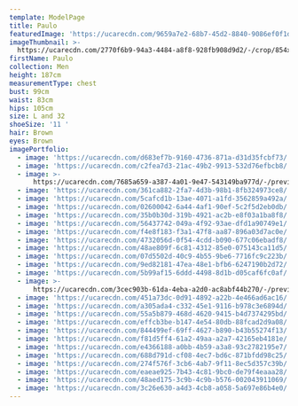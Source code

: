 ```yaml
---
template: ModelPage
title: Paulo
featuredImage: 'https://ucarecdn.com/9659a7e2-68b7-45d2-8840-9086ef0f1da3/'
imageThumbnail: >-
  https://ucarecdn.com/2770f6b9-94a3-4484-a8f8-928fb908d9d2/-/crop/854x1227/351,163/-/preview/
firstName: Paulo
collection: Men
height: 187cm
measurementType: chest
bust: 99cm
waist: 83cm
hips: 105cm
size: L and 32
shoeSize: '11 '
hair: Brown
eyes: Brown
imagePortfolio:
  - image: 'https://ucarecdn.com/d683ef7b-9160-4736-871a-d31d35fcbf73/'
  - image: 'https://ucarecdn.com/c2fea7d3-21ac-49b2-9913-532d76efbcb8/'
  - image: >-
      https://ucarecdn.com/7685a659-a387-4a01-9e47-543149ba977d/-/preview/-/rotate/90/
  - image: 'https://ucarecdn.com/361ca882-2fa7-4d3b-98b1-8fb324973ce8/'
  - image: 'https://ucarecdn.com/5cafcd1b-13ae-4071-a1fd-3562859a492a/'
  - image: 'https://ucarecdn.com/02600042-6a44-4af1-90ef-5c2f5d2eb0db/'
  - image: 'https://ucarecdn.com/35b0b30d-319b-4921-ac2b-e8f03a1ba8f8/'
  - image: 'https://ucarecdn.com/56437742-049a-4f92-93ae-dfd1a90749e1/'
  - image: 'https://ucarecdn.com/f4e8f183-f3a1-47f8-aa87-896a03d7ac0e/'
  - image: 'https://ucarecdn.com/4732056d-0f54-4cdd-b090-677c06ebadf8/'
  - image: 'https://ucarecdn.com/48ae809f-6c81-4312-85e0-075143ca11d5/'
  - image: 'https://ucarecdn.com/07d5502d-40c9-4b55-9be6-7716fc9c223b/'
  - image: 'https://ucarecdn.com/9ed82181-47ea-48e1-bfb6-6247190b2d72/'
  - image: 'https://ucarecdn.com/5b99af15-6ddd-4498-8d1b-d05caf6fc0af/'
  - image: >-
      https://ucarecdn.com/3cec903b-61da-4eba-a2d0-ac8abf44b270/-/preview/-/rotate/90/
  - image: 'https://ucarecdn.com/451a73dc-0d91-4892-a22b-4e466ad6ac16/'
  - image: 'https://ucarecdn.com/a305ada4-c332-45e1-9116-b978c3e6894d/'
  - image: 'https://ucarecdn.com/55a5b879-468d-4620-9415-b4d7374295bd/'
  - image: 'https://ucarecdn.com/effcb3be-b147-4e54-80db-88fcad2d9a08/'
  - image: 'https://ucarecdn.com/844499ef-69ff-4627-b890-b43b55274f13/'
  - image: 'https://ucarecdn.com/f81d5ff4-61a2-49aa-a2a7-42165eb4181e/'
  - image: 'https://ucarecdn.com/e4366188-a0bb-4b59-a3a8-93c2782195e7/'
  - image: 'https://ucarecdn.com/688d791d-cf08-4ec7-bd6c-871bfdd98c25/'
  - image: 'https://ucarecdn.com/274f576f-3cb6-4ab7-9f11-8ec5d357c39b/'
  - image: 'https://ucarecdn.com/eaeae925-7b43-4c81-9bc0-de79f4eaaa28/'
  - image: 'https://ucarecdn.com/48aed175-3c9b-4c9b-b576-002043911069/'
  - image: 'https://ucarecdn.com/3c26e630-a4d3-4cb8-a058-5a697e86b4e0/'
---
```


